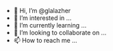 - 👋 Hi, I’m @glalazher
- 👀 I’m interested in ...
- 🌱 I’m currently learning ...
- 💞️ I’m looking to collaborate on ...
- 📫 How to reach me ...

<!---
glalazher/glalazher is a ✨ special ✨ repository because its `README.md` (this file) appears on your GitHub profile.
You can click the Preview link to take a look at your changes.
--->

